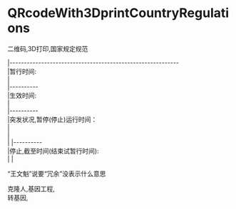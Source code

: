 # QRcodeWith3DprintCountryRegulations
二维码,3D打印,国家规定规范

|-----------------------------------------------------------     </br>
|暂行时间:                                                       </br>
|                                                               
|----------                                                       </br>
|生效时间:                                                        </br>
|                                                                 
|----------                                                       </br>
|突发状况,暂停(停止)运行时间：                                       </br>
|                                                                 
|                       
|
|----------                                                       </br>
|停止,截至时间(结束试暂行时间):                                      </br>
|
|


“王文魁”说要“冗余”没表示什么意思                                    </br>

克隆人,基因工程,                                                   </br>
转基因,                                                            </br>
